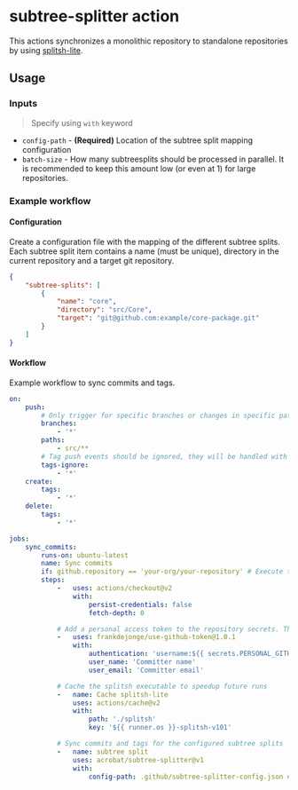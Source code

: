 # subtree-splitter action

This actions synchronizes a monolithic repository to standalone repositories by using [splitsh-lite](https://github.com/splitsh/lite).

## Usage

### Inputs

> Specify using `with` keyword

* `config-path` - **(Required)** Location of the subtree split mapping configuration
* `batch-size` - How many subtreesplits should be processed in parallel. It is recommended to keep this amount low (or even at 1) for large repositories.

### Example workflow

#### Configuration

Create a configuration file with the mapping of the different subtree splits. Each subtree split item contains a name (must be unique), 
directory in the current repository and a target git repository.

```json
{
    "subtree-splits": [
        {
            "name": "core",
            "directory": "src/Core",
            "target": "git@github.com:example/core-package.git"
        }
    ]
}

```

#### Workflow

Example workflow to sync commits and tags.

```yaml
on:
    push:
        # Only trigger for specific branches or changes in specific paths.
        branches:
            - '*'
        paths:
            - src/**
        # Tag push events should be ignored, they will be handled with the create event below.
        tags-ignore:
            - '*'
    create:
        tags:
            - '*'
    delete:
        tags:
            - '*'

jobs:
    sync_commits:
        runs-on: ubuntu-latest
        name: Sync commits
        if: github.repository == 'your-org/your-repository' # Execute this workflow job only on the main repository.
        steps:
            -   uses: actions/checkout@v2
                with:
                    persist-credentials: false
                    fetch-depth: 0

            # Add a personal access token to the repository secrets. This will allow the splitter action to push the new commits
            -   uses: frankdejonge/use-github-token@1.0.1
                with:
                    authentication: 'username:${{ secrets.PERSONAL_GITHUB_TOKEN }}'
                    user_name: 'Committer name'
                    user_email: 'Committer email'

            # Cache the splitsh executable to speedup future runs
            -   name: Cache splitsh-lite
                uses: actions/cache@v2
                with:
                    path: './splitsh'
                    key: '${{ runner.os }}-splitsh-v101'

            # Sync commits and tags for the configured subtree splits
            -   name: subtree split
                uses: acrobat/subtree-splitter@v1
                with:
                    config-path: .github/subtree-splitter-config.json # Reference the location where you saved your config file
```
